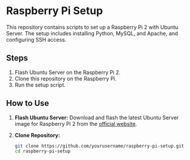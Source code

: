 # Raspberry Pi Setup

This repository contains scripts to set up a Raspberry Pi 2 with Ubuntu Server. The setup includes installing Python, MySQL, and Apache, and configuring SSH access.

## Steps

1. Flash Ubuntu Server on the Raspberry Pi 2.
2. Clone this repository on the Raspberry Pi.
3. Run the setup script.

## How to Use

1. **Flash Ubuntu Server:**
   Download and flash the latest Ubuntu Server image for Raspberry Pi 2 from the [official website](https://ubuntu.com/download/raspberry-pi).

2. **Clone Repository:**
   ```bash
   git clone https://github.com/yourusername/raspberry-pi-setup.git
   cd raspberry-pi-setup
